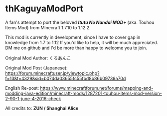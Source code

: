 # thKaguyaModPort
A fan's attempt to port the beloved ___Itutu No Nandai MOD+___ (aka. Touhou Items Mod) from Minecraft 1.7.10 to 1.12.2.

This mod is currently in development, since I have to cover gap in knowledge from 1.7 to 1.12
If you'd like to help, it will be much appreciated. DM me on github and I'd be more than happy to welcome you to join.

Original Mod Author: くろあんこ

Original Mod Post (Japanese):
https://forum.minecraftuser.jp/viewtopic.php?f=13&t=4329&sid=b074da03655fc55fbd8b86b09739a70d

English Re-post:
https://www.minecraftforum.net/forums/mapping-and-modding-java-edition/minecraft-mods/1287201-touhou-items-mod-version-2-90-1-june-4-2016-check

All credits to:
__ZUN / Shanghai Alice__
